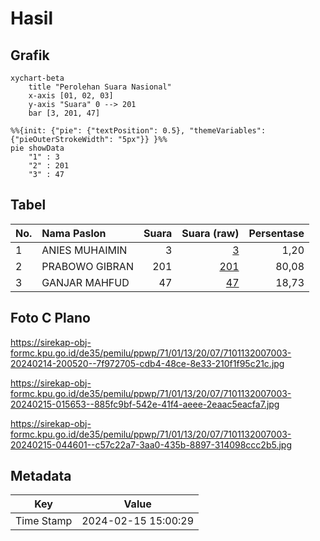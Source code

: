 # Hasil

## Grafik

```mermaid
xychart-beta
    title "Perolehan Suara Nasional"
    x-axis [01, 02, 03]
    y-axis "Suara" 0 --> 201
    bar [3, 201, 47]
```

```mermaid
%%{init: {"pie": {"textPosition": 0.5}, "themeVariables": {"pieOuterStrokeWidth": "5px"}} }%%
pie showData
    "1" : 3
    "2" : 201
    "3" : 47
```

## Tabel

| No. | Nama Paslon    | Suara | Suara (raw) | Persentase |
|:--- |:-------------- | -----:| -----------:| ----------:|
| 1   | ANIES MUHAIMIN | 3     | [3][p-1]    | 1,20       |
| 2   | PRABOWO GIBRAN | 201   | [201][p-2]  | 80,08      |
| 3   | GANJAR MAHFUD  | 47    | [47][p-3]   | 18,73      |


[p-1]: https://github.com/gigit-pemilu/pemilu-2024/blob/main/pilpres/hitung-suara/sub/71-sulawesi-utara/sub/01-bolaang-mongondow/sub/13-bolaang/sub/2007-inobonto-ii/sub/003-tps/sub/paslon-1.txt
[p-2]: https://github.com/gigit-pemilu/pemilu-2024/blob/main/pilpres/hitung-suara/sub/71-sulawesi-utara/sub/01-bolaang-mongondow/sub/13-bolaang/sub/2007-inobonto-ii/sub/003-tps/sub/paslon-2.txt
[p-3]: https://github.com/gigit-pemilu/pemilu-2024/blob/main/pilpres/hitung-suara/sub/71-sulawesi-utara/sub/01-bolaang-mongondow/sub/13-bolaang/sub/2007-inobonto-ii/sub/003-tps/sub/paslon-3.txt

## Foto C Plano

https://sirekap-obj-formc.kpu.go.id/de35/pemilu/ppwp/71/01/13/20/07/7101132007003-20240214-200520--7f972705-cdb4-48ce-8e33-210f1f95c21c.jpg

https://sirekap-obj-formc.kpu.go.id/de35/pemilu/ppwp/71/01/13/20/07/7101132007003-20240215-015653--885fc9bf-542e-41f4-aeee-2eaac5eacfa7.jpg

https://sirekap-obj-formc.kpu.go.id/de35/pemilu/ppwp/71/01/13/20/07/7101132007003-20240215-044601--c57c22a7-3aa0-435b-8897-314098ccc2b5.jpg


## Metadata

| Key        | Value               |
| ---------- | ------------------- |
| Time Stamp | 2024-02-15 15:00:29 |



